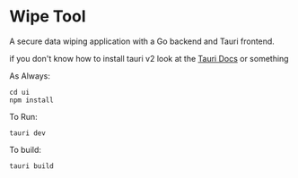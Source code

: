 # Wipe Tool

A secure data wiping application with a Go backend and Tauri frontend.

if you don't know how to install tauri v2 look at the [Tauri Docs](https://v2.tauri.app/start/create-project/#manual-setup-tauri-cli) or something

As Always:

    cd ui 
    npm install

To Run:

    tauri dev

To build:

    tauri build
